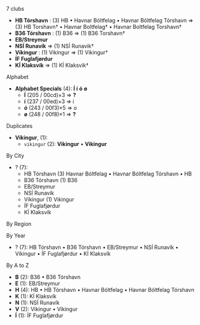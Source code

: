7 clubs

- **HB Tórshavn** : (3) HB • Havnar Bóltfelag • Havnar Bóltfelag Tórshavn => (3) HB Torshavn† • Havnar Boltfelag† • Havnar Boltfelag Torshavn†
- **B36 Tórshavn** : (1) B36 => (1) B36 Torshavn†
- **EB/Streymur**
- **NSÍ Runavík** => (1) NSÍ Runavik†
- **Víkingur** : (1) Vikingur => (1) Vikingur†
- **ÍF Fuglafjørdur**
- **KÍ Klaksvík** => (1) KÍ Klaksvik†




Alphabet

- **Alphabet Specials** (4):  **Í**  **í**  **ó**  **ø** 
  - **Í** (205 / 00cd)×3 => **?**
  - **í** (237 / 00ed)×3 => i
  - **ó** (243 / 00f3)×5 => o
  - **ø** (248 / 00f8)×1 => **?**




Duplicates

- **Víkingur**,  (1):
  - `vikingur` (2): **Vikingur** • **Vikingur**




By City

- ? (7): 
  - HB Tórshavn  (3) Havnar Bóltfelag • Havnar Bóltfelag Tórshavn • HB
  - B36 Tórshavn  (1) B36
  - EB/Streymur 
  - NSÍ Runavík 
  - Víkingur  (1) Vikingur
  - ÍF Fuglafjørdur 
  - KÍ Klaksvík 




By Region





By Year

- ? (7):   HB Tórshavn • B36 Tórshavn • EB/Streymur • NSÍ Runavík • Víkingur • ÍF Fuglafjørdur • KÍ Klaksvík






By A to Z

- **B** (2): B36 • B36 Tórshavn
- **E** (1): EB/Streymur
- **H** (4): HB • HB Tórshavn • Havnar Bóltfelag • Havnar Bóltfelag Tórshavn
- **K** (1): KÍ Klaksvík
- **N** (1): NSÍ Runavík
- **V** (2): Vikingur • Víkingur
- **Í** (1): ÍF Fuglafjørdur




